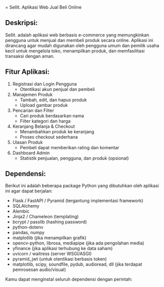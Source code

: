 =
                 Sellit.
       Aplikasi Web Jual Beli Online

Deskripsi:
----------
Sellit. adalah aplikasi web berbasis e-commerce yang memungkinkan pengguna untuk menjual dan membeli produk secara online. Aplikasi ini dirancang agar mudah digunakan oleh pengguna umum dan pemilik usaha kecil untuk mengelola toko, menampilkan produk, dan memfasilitasi transaksi dengan aman.

Fitur Aplikasi:
---------------
1. Registrasi dan Login Pengguna
   - Otentikasi akun penjual dan pembeli
2. Manajemen Produk
   - Tambah, edit, dan hapus produk
   - Upload gambar produk
3. Pencarian dan Filter
   - Cari produk berdasarkan nama
   - Filter kategori dan harga
4. Keranjang Belanja & Checkout
   - Menambahkan produk ke keranjang
   - Proses checkout sederhana
5. Ulasan Produk
   - Pembeli dapat memberikan rating dan komentar
6. Dashboard Admin
   - Statistik penjualan, pengguna, dan produk (opsional)

Dependensi:
-----------
Berikut ini adalah beberapa package Python yang dibutuhkan oleh aplikasi ini agar dapat berjalan:

- Flask / FastAPI / Pyramid (tergantung implementasi framework)
- SQLAlchemy
- Alembic
- Jinja2 / Chameleon (templating)
- bcrypt / passlib (hashing password)
- python-dotenv
- pandas, numpy
- matplotlib (jika menampilkan grafik)
- opencv-python, librosa, mediapipe (jika ada pengolahan media)
- yfinance (jika aplikasi terhubung ke data saham)
- uvicorn / waitress (server WSGI/ASGI)
- pyramid_jwt (untuk otentikasi berbasis token)
- matplotlib, scipy, soundfile, pydub, audioread, dll (jika terdapat pemrosesan audio/visual)

Kamu dapat menginstal seluruh dependensi dengan perintah:
